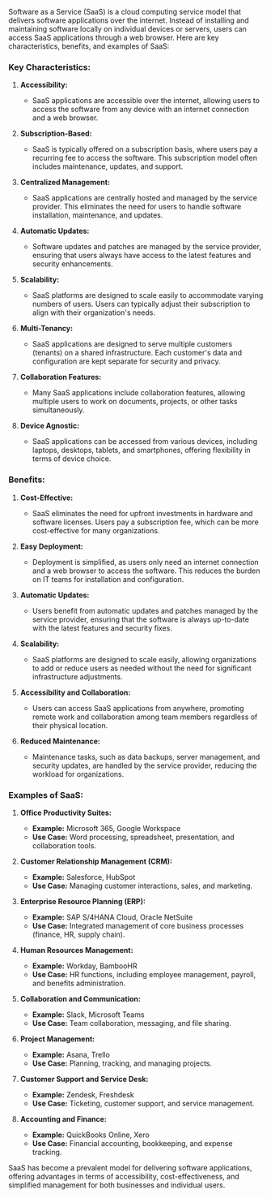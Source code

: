 Software as a Service (SaaS) is a cloud computing service model that delivers software applications over the internet. Instead of installing and maintaining software locally on individual devices or servers, users can access SaaS applications through a web browser. Here are key characteristics, benefits, and examples of SaaS:

### Key Characteristics:

1. **Accessibility:**
   - SaaS applications are accessible over the internet, allowing users to access the software from any device with an internet connection and a web browser.

2. **Subscription-Based:**
   - SaaS is typically offered on a subscription basis, where users pay a recurring fee to access the software. This subscription model often includes maintenance, updates, and support.

3. **Centralized Management:**
   - SaaS applications are centrally hosted and managed by the service provider. This eliminates the need for users to handle software installation, maintenance, and updates.

4. **Automatic Updates:**
   - Software updates and patches are managed by the service provider, ensuring that users always have access to the latest features and security enhancements.

5. **Scalability:**
   - SaaS platforms are designed to scale easily to accommodate varying numbers of users. Users can typically adjust their subscription to align with their organization's needs.

6. **Multi-Tenancy:**
   - SaaS applications are designed to serve multiple customers (tenants) on a shared infrastructure. Each customer's data and configuration are kept separate for security and privacy.

7. **Collaboration Features:**
   - Many SaaS applications include collaboration features, allowing multiple users to work on documents, projects, or other tasks simultaneously.

8. **Device Agnostic:**
   - SaaS applications can be accessed from various devices, including laptops, desktops, tablets, and smartphones, offering flexibility in terms of device choice.

### Benefits:

1. **Cost-Effective:**
   - SaaS eliminates the need for upfront investments in hardware and software licenses. Users pay a subscription fee, which can be more cost-effective for many organizations.

2. **Easy Deployment:**
   - Deployment is simplified, as users only need an internet connection and a web browser to access the software. This reduces the burden on IT teams for installation and configuration.

3. **Automatic Updates:**
   - Users benefit from automatic updates and patches managed by the service provider, ensuring that the software is always up-to-date with the latest features and security fixes.

4. **Scalability:**
   - SaaS platforms are designed to scale easily, allowing organizations to add or reduce users as needed without the need for significant infrastructure adjustments.

5. **Accessibility and Collaboration:**
   - Users can access SaaS applications from anywhere, promoting remote work and collaboration among team members regardless of their physical location.

6. **Reduced Maintenance:**
   - Maintenance tasks, such as data backups, server management, and security updates, are handled by the service provider, reducing the workload for organizations.

### Examples of SaaS:

1. **Office Productivity Suites:**
   - **Example:** Microsoft 365, Google Workspace
   - **Use Case:** Word processing, spreadsheet, presentation, and collaboration tools.

2. **Customer Relationship Management (CRM):**
   - **Example:** Salesforce, HubSpot
   - **Use Case:** Managing customer interactions, sales, and marketing.

3. **Enterprise Resource Planning (ERP):**
   - **Example:** SAP S/4HANA Cloud, Oracle NetSuite
   - **Use Case:** Integrated management of core business processes (finance, HR, supply chain).

4. **Human Resources Management:**
   - **Example:** Workday, BambooHR
   - **Use Case:** HR functions, including employee management, payroll, and benefits administration.

5. **Collaboration and Communication:**
   - **Example:** Slack, Microsoft Teams
   - **Use Case:** Team collaboration, messaging, and file sharing.

6. **Project Management:**
   - **Example:** Asana, Trello
   - **Use Case:** Planning, tracking, and managing projects.

7. **Customer Support and Service Desk:**
   - **Example:** Zendesk, Freshdesk
   - **Use Case:** Ticketing, customer support, and service management.

8. **Accounting and Finance:**
   - **Example:** QuickBooks Online, Xero
   - **Use Case:** Financial accounting, bookkeeping, and expense tracking.

SaaS has become a prevalent model for delivering software applications, offering advantages in terms of accessibility, cost-effectiveness, and simplified management for both businesses and individual users.
